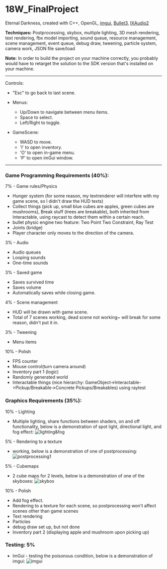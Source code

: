 # 18W_FinalProject
Eternal Darkness, created with C++, OpenGL, [imgui](https://github.com/ocornut/imgui), [Bullet3](https://github.com/bulletphysics/bullet3), [IXAudio2](https://docs.microsoft.com/en-us/windows/desktop/api/xaudio2/nn-xaudio2-ixaudio2) 

**Techniques:** Postprocessing, skybox, multiple lighting, 3D mesh rendering, text rendering, fbx model importing, sound queue, resource management, scene management, event queue, debug draw, tweening, particle system, camera work, JSON file save/load

**Note:** In order to build the project on your machine correctly, you probably would have to retarget the solution to the SDK version that's installed on your machine.

*****************************
  Controls:

   - "Esc" to go back to last scene.
   
   - Menus:
     - Up/Down to navigate between menu items.
     - Space to select.
     - Left/Right to toggle.
   - GameScene:
     - WASD to move.
     - 'I' to open inventory.
     - 'O' to open in-game menu.
     - 'P' to open imGui window.
*****************************


### Game Programming Requirements (40%):

 7% - Game rules/Physics
  - Hunger system (for some reason, my textrenderer will interfere with my game scene, so I didn't draw the HUD texts)
  - Collect things (pick up, small blue cubes are apples, green cubes are mushrooms), Break stuff (trees are breakable), both inherited from Interactable, using raycast to detect them within a certain reach.
  - bullet physic engine two feature: Two Point Two Constraint, Ray Test
  - Joints (bridge)
  - Player character only moves to the direction of the camera.
  
 3% - Audio
  - Audio queues
  - Looping sounds
  - One-time sounds

 3% - Saved game
  - Saves survived time
  - Saves volume
  - Automatically saves while closing game.

 4% - Scene management
  - HUD will be drawn with game scene.
  - Total of 7 scenes working, dead scene not working~ will break for some reason, didn't put it in.
 
 3% - Tweening
  - Menu items

10% - Polish
  - FPS counter
  - Mouse control(turn camera around)
  - Inventory part 1 (logic)
  - Randomly generated world
  - Interactable things (nice hierarchy: GameObject->Interactable->Pickup/Breakable->Concrete Pickups/Breakables) using raytest
  
     
### Graphics Requirements (35%):

10% - Lighting
  - Multiple lighting, share functions between shaders, on and off functionality, below is a demonstration of spot light, directional light, and fog effect:
  ![lighting&fog](../assets/lighting.png)
  
 5% - Rendering to a texture
  - working, below is a demonstration of one of postprocessing:
  ![postprocessing1](../assets/postprocessing1.png)
  
 5% - Cubemaps
  - 2 cube maps for 2 levels, below is a demonstration of one of the skyboxes:
  ![skybox](../assets/skybox.png)
  
10% - Polish
  - Add fog effect.
  - Rendering to a texture for each scene, so postprocessing won't affect scenes other than game scenes
  - Text rendering
  - Particles
  - debug draw set up, but not done
  - Inventory part 2 (displaying apple and mushroom upon picking up)


### Testing: 5%
  - ImGui - testing the poisonous condition, below is a demonstration of imgui:
  ![imgui](../assets/imgui.png)
  

